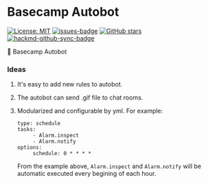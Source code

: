# Basecamp Autobot

[![License: MIT](https://img.shields.io/badge/License-MIT-yellow.svg)](https://opensource.org/licenses/MIT)
[![issues-badge](https://img.shields.io/github/issues/ODDS-TEAM/basecamp-autobot)](https://github.com/ODDS-TEAM/basecamp-autobot/issues)
[![GitHub stars](https://img.shields.io/github/stars/ODDS-TEAM/basecamp-autobot)](https://github.com/ODDS-TEAM/basecamp-autobot/stargazers)
[![hackmd-github-sync-badge](https://hackmd.io/NcHw4jliSfq6ftOgItH7qA/badge)](https://hackmd.io/NcHw4jliSfq6ftOgItH7qA)


🤖 Basecamp Autobot

### Ideas
1. It's easy to add new rules to autobot.
2. The autobot can send .gif file to chat rooms.
3. Modularized and configurable by yml. For example:

   ```
   type: schedule
   tasks:
        - Alarm.inspect
        - Alarm.notify
   options:
        schedule: 0 * * * *
   ```

   From the example above, `Alarm.inspect` and `Alarm.notify` will be automatic executed every begining of each hour.